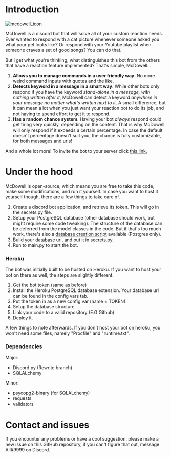 # Introduction
![](https://lh3.googleusercontent.com/B1D56wJ8UfDs1aizfZXuPBSB27_lLDdMZj_4ViXkAZeedmu01QzXE5_c0udcVT633HJvXR8jNNv2=s300 "mcdowell_icon")

McDowell is a discord bot that will solve all of your custom reaction needs. Ever wanted to respond with a cat picture whenever someone asked you what your pet looks like? Or respond with your Youtube playlist when someone craves a set of good songs? You can do that.

 But i get what you're thinking, what distinguishes this bot from the others that have a reaction feature implemented? That's simple, McDowell...

 1. **Allows you to manage commands in a user friendly way**. No more weird command inputs with quotes and the like.
 2. **Detects keyword in a message in a smart way**. While other bots only respond if you have the keyword *stand-alone in a message, with nothing written after it*, McDowell can detect a keyword *anywhere in your message no matter what's written next to it*. A small difference, but it can mean a lot when you just want your reaction bot to do its job, and not having to spend effort to get it to respond.
 3. **Has a random chance system**. Having your bot *always* respond could get tiring very quickly, depending on the content. That is why McDowell will only respond if it exceeds a certain percentage. In case the default doesn't percentage doesn't suit you, the chance is fully customizable, for both messages and urls!

And a whole lot more! To invite the bot to your server click [
this link.](https://discordapp.com/api/oauth2/authorize?client_id=386627978618077184&permissions=0&scope=bot)

# Under the hood

McDowell is open-source, which means you are free to take this code, make some modifications, and run it yourself. In case you want to host it yourself though, there are a few things to take care of.

 1. Create a discord bot application, and retrieve its token. This will go in the secrets.py file.
 2. Setup your PostgreSQL database (other database should work, but might require some code tweaking).  The structure of the database can be deferred from the model classes in the code. But if that's too much work, there's also a [database creation script](https://gist.github.com/MichaelVerdegaal/624a31cf72143a4463de2170d7aeca0b) available (Postgres only).
 3. Build your database url, and put it in secrets.py. 
 4. Run to main.py to start the bot.

### Heroku

The bot was initially built to be hosted on Heroku. If you want to host your bot on there as well, the steps are slightly different. 

 1. Get the bot token (same as before)
 2. Install the Heroku PostgreSQL database extension. Your database url can be found in the config vars tab.
 3. Put the token in as a new config var (name = TOKEN).
 4. Setup the database structure.
 5. Link your code to a valid repository (E.G Github)
 6. Deploy it.

A few things to note afterwards. If you don't host your bot on heroku, you won't need some files, namely "Procfile" and "runtime.txt".

### Dependencies

Major:

 - Discord.py (Rewrite branch)
 - SQLALchemy

Minor:

 - psycopg2-binary (for SQLALchemy)
 - requests
 - validators
 
 # Contact and issues

If you encounter any problems or have a cool suggestion, please make a new issue on this GitHub repository, if you can't figure that out, message All#9999 on Discord.
